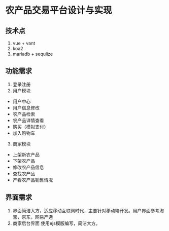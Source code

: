 # 农产品交易平台设计与实现

## 技术点
1. vue  + vant
2. koa2 
3. mariadb + sequlize 

## 功能需求
1. 登录注册
2. 用户模块
- 用户中心
- 用户信息修改
- 农产品检索
- 农产品详情查看
- 购买（模拟支付）
- 加入购物车
3. 商家模块
- 上架新农产品
- 下架农产品
- 修改农产品信息
- 查找农产品
- 产看农产品销售情况

## 界面需求

1. 界面简洁大方，适应移动互联网时代，主要针对移动端开发。用户界面参考淘宝，京东，网易严选
2. 商家后台界面 使用ejs模版编写，简洁大方。
